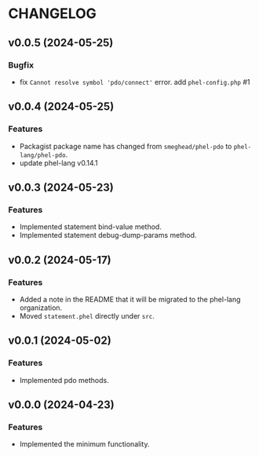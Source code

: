 # CHANGELOG

## v0.0.5 (2024-05-25)

### Bugfix

 * fix `Cannot resolve symbol 'pdo/connect'` error. add `phel-config.php` #1

## v0.0.4 (2024-05-25)

### Features

 * Packagist package name has changed from `smeghead/phel-pdo` to `phel-lang/phel-pdo`.
 * update phel-lang v0.14.1

## v0.0.3 (2024-05-23)

### Features

 * Implemented statement bind-value method.
 * Implemented statement debug-dump-params method.

## v0.0.2 (2024-05-17)

### Features

 * Added a note in the README that it will be migrated to the phel-lang organization.
 * Moved `statement.phel` directly under `src`.

## v0.0.1 (2024-05-02)

### Features

 * Implemented pdo methods.

## v0.0.0 (2024-04-23)

### Features

 * Implemented the minimum functionality.



